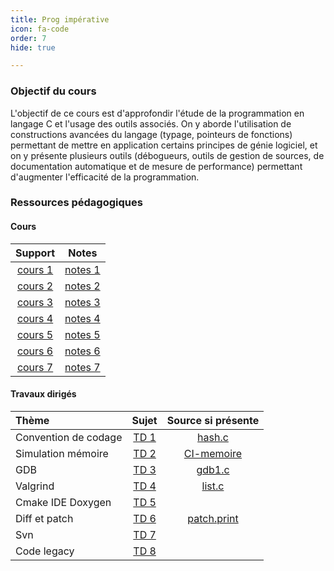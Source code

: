 ```yaml
---
title: Prog impérative 
icon: fa-code
order: 7
hide: true

---
```


### Objectif du cours
L'objectif de ce cours est d'approfondir l'étude de la programmation en langage
C et l'usage des outils associés. On y aborde l'utilisation de constructions
avancées du langage (typage, pointeurs de fonctions) permettant de mettre en
application certains principes de génie logiciel, et on y présente plusieurs
outils (débogueurs, outils de gestion de sources, de documentation automatique
et de mesure de performance) permettant d'augmenter l'efficacité de la
programmation.

### Ressources pédagogiques

#### Cours 

| Support   | Notes     |
| :----:    | :----:    | 
| [cours 1] | [notes 1] | 
| [cours 2] | [notes 2] | 
| [cours 3] | [notes 3] | 
| [cours 4] | [notes 4] | 
| [cours 5] | [notes 5] | 
| [cours 6] | [notes 6] | 
| [cours 7] | [notes 7] | 

#### Travaux dirigés

| Thème                  | Sujet  | Source si présente |
| :----                  | :---:  | :----:             |
| Convention de codage  | [TD 1] | [hash.c]           |
| Simulation mémoire    | [TD 2] | [CI-memoire]       |
| GDB                   | [TD 3] | [gdb1.c]           |
| Valgrind              | [TD 4] | [list.c]           |
| Cmake IDE Doxygen     | [TD 5] |                    |
| Diff et patch         | [TD 6] | [patch.print]      |
| Svn                   | [TD 7] |                    |
| Code legacy           | [TD 8] |                    |

[cours 1]:https://www.labri.fr/perso/allali/wp-content/uploads/2015/01/pg106_cours1.pdf
[cours 2]:https://www.labri.fr/perso/allali/wp-content/uploads/2015/01/pg106_cours2.pdf
[cours 3]:https://www.labri.fr/perso/allali/wp-content/uploads/2015/01/pg106_cours3.pdf
[cours 4]:https://www.labri.fr/perso/allali/wp-content/uploads/2015/01/pg106_cours4.pdf
[cours 5]:https://www.labri.fr/perso/allali/wp-content/uploads/2015/01/pg106_cours5.pdf
[cours 6]:https://www.labri.fr/perso/allali/wp-content/uploads/2015/01/pg106_cours6.pdf
[cours 7]:https://www.labri.fr/perso/allali/wp-content/uploads/2015/01/pg106_cours7.pdf

[notes 1]:/assets/pdf/notes1
[notes 2]:/assets/pdf/notes2
[notes 3]:/assets/pdf/notes3
[notes 4]:/assets/pdf/notes4
[notes 5]:/assets/pdf/notes5
[notes 6]:/assets/pdf/notes6
[notes 7]:/assets/pdf/notes7

[hash.c]:http://www.labri.fr/perso/allali/wp-content/uploads/2015/01/hash.c.gz
[CI-memoire]:https://www.labri.fr/perso/allali/wp-content/uploads/2015/01/CI-memoire.pdf
[gdb1.c]:http://www.labri.fr/perso/allali/?attachment_id=871
[list.c]:http://www.labri.fr/perso/allali/wp-content/uploads/2015/01/list.c.gz
[patch.print]:http://www.labri.fr/perso/allali/wp-content/uploads/2015/01/patch.print_.gz

[TD 1]:https://www.labri.fr/perso/allali/wp-content/uploads/2015/01/td_coding-sujet.pdf
[TD 2]:https://www.labri.fr/perso/allali/wp-content/uploads/2015/01/Exercices-de-simulation-m%C3%A9moire.pdf
[TD 3]:https://www.labri.fr/perso/allali/wp-content/uploads/2015/01/td_gdb_valgrind-sujet.pdf
[TD 4]:https://www.labri.fr/perso/allali/wp-content/uploads/2015/01/td_valgrind-sujet.pdf
[TD 5]:https://www.labri.fr/perso/allali/wp-content/uploads/2015/01/td_cmake-ide-doxygen-sujet.pdf
[TD 6]:https://www.labri.fr/perso/allali/wp-content/uploads/2015/01/td-diff-patch-svn-git-sujet.pdf
[TD 7]:https://www.labri.fr/perso/allali/wp-content/uploads/2015/01/td-svn-tests-sujet.pdf
[TD 8]:https://www.labri.fr/perso/allali/wp-content/uploads/2015/01/td-code-legacy-sujet.pdf

[Notes 6]:/assets/md/imp/diff
[Notes 7]:/assets/md/imp/svn

<!---------------------------------------->
<!-- [notes-td 1]:/assets/pdf/notes-td1 -->
<!-- [notes-td 2]:/assets/pdf/notes-td2 -->
<!-- [notes-td 3]:/assets/pdf/notes-td3 -->
<!-- [notes-td 4]:/assets/pdf/notes-td4 -->
<!-- [notes-td 5]:/assets/pdf/notes-td5 -->
<!-- [notes-td 6]:/assets/pdf/notes-td6 -->
<!-- [notes-td 7]:/assets/pdf/notes-td7 -->
<!-- [notes-td 8]:/assets/pdf/notes-td8 -->
<!--                                    -->
<!--  Notes personnelles |              -->
<!--  :---               |              -->
<!--  [notes-td1]        |              -->
<!--  [notes-td2]        |              -->
<!--  [notes-td3]        |              -->
<!--  [notes-td4]        |              -->
<!--  [notes-td5]        |              -->
<!--  [notes-td6]        |              -->
<!--  [notes-td7]        |              -->
<!--  [notes-td8]        |              -->
<!---------------------------------------->


